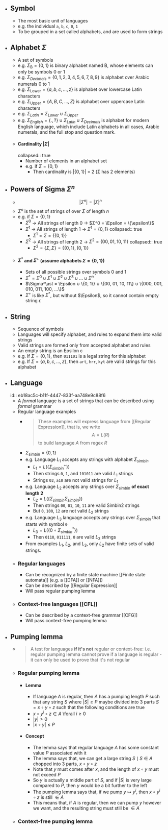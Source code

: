 - ## Symbol
	- The most basic unit of languages
	- e.g. the individual `a`, `b`, `c`, `0`, `1`
	- To be grouped in a set called alphabets, and are used to form strings
- ## Alphabet $\Sigma$
	- A set of symbols
	- e.g. $\Sigma_\text{B} = \{0, 1\}$ is binary alphabet named B, whose elements can only be symbols $0$ or $1$
	- e.g. $\Sigma_{Decimals} = \{0, 1, 2, 3, 4, 5, 6, 7, 8 ,9\}$ is alphabet over Arabic numerals $0$ to $1$
	- e.g. $\Sigma_\text{Lower} = \{a, b, c, \dots, z\}$ is alphabet over lowercase Latin characters
	- e.g. $\Sigma_\text{Upper} = \{A, B, C, \dots, Z\}$ is alphabet over uppercase Latin characters
	- e.g. $\Sigma_{Latin} = \Sigma_{Lower} \cup \Sigma_{Upper}$
	- e.g. $\Sigma_{English} = \{., ?\} \cup \Sigma_{Latin} \cup \Sigma_{Decimals}$ is alphabet for modern English language, which include Latin alphabets in all cases, Arabic numerals, and the full stop and question mark.
	- #### Cardinality $\vert\Sigma\vert$
	  collapsed:: true
		- Number of elements in an alphabet set
		- e.g. if $\Sigma = \{0, 1\}$
			- Then cardinality is $\vert\{0, 1\}\vert$ = 2 (Σ has 2 elements)
- ## Powers of Sigma $\Sigma^n$
	- $$\vert\Sigma^n\vert = {\vert\Sigma\vert}^n$$
	- $\Sigma^n$ is the set of strings of over $\Sigma$ of length $n$
	- e.g. if $\Sigma = \{0, 1\}$
		- $\Sigma^0$ -> All strings of length 0 -> $Σ^0 = \Epsilon = \{\epsilon\}$
		- $\Sigma^1$ -> All strings of length 1 -> $\Sigma^1 = \{0, 1\}$
		  collapsed:: true
			- $\Sigma^1 = {\Sigma} = \{\{0, 1\}\}$
		- $\Sigma^2$ -> All strings of length 2 -> $\Sigma^2 = \{00, 01, 10, 11\}$
		  collapsed:: true
			- $\Sigma^2 = \{\Sigma,\Sigma\} = \{\{0, 1\}, \{0, 1\}\}$
	- #### $\Sigma^\ast$ and $\Sigma^+$  (assume alphabets $\Sigma = \{0, 1\}$)
		- Sets of all possible strings over symbols $0$ and $1$
		- $\Sigma^\ast = \Sigma^0 \cup \Sigma^1 \cup \Sigma^2 \cup \Sigma^3 \cup \dots \cup \Sigma^n$
		- $\Sigma^\ast = \Epsilon ∪ \{0, 1\} ∪ \{00, 01, 10, 11\} ∪ \{000, 001, 010, 011, 100, ...\}$
		- $\Sigma^+$ is like $\Sigma^\ast$, but without $\Epsilon$, so it cannot contain empty string $\epsilon$
- ## String
	- Sequence of symbols
	- Languages will specify alphabet, and rules to expand them into valid strings
	- Valid strings are formed only from accepted alphabet and rules
	- An empty string is an Epsilon ε
	- e.g. If $\Sigma = \{0, 1\}$, then `011101` is a legal string for this alphabet
	- e.g. If $\Sigma = \{a, b, c, \dots, z\}$, then `art`, `hrr`, `kyt` are valid strings for this alphabet
- ## Language
  id:: eb18ac5c-b11f-4447-833f-aa748e9c88f6
	- A *formal* language is a set of strings that can be described using *formal* grammar
	- Regular language examples
		- > These examples will express language from [[Regular Expression]], that is, we write $$A = L(R)$$ to build language $A$ from regex $R$
		- $\Sigma_\text{simbin} = \{0, 1\}$
		- e.g. Language $L_1$ accepts any strings with alphabet $\Sigma_{simbin}$
			- $L_1 = L(\{\Sigma_{simbin}^+\})$
			- Then strings `0`, `1`, and `101011` are valid $L_1$ strings
			- Strings `02`, `a10` are not valid strings for $L_1$
		- e.g. Language $L_2$ accepts any strings over $\Sigma_\text{simbin}$ **of exact length 2**
			- $L_2 = L(\{\Sigma_{simbin}\Sigma_{simbin}\})$
			- Then strings `00`, `01`, `10`, `11` are valid Simbin2 strings
			- But `0`, `100`, `12` are not valid $L_2$ strings
		- e.g. Language $L_3$ language accepts any strings over $\Sigma_\text{simbin}$ that starts with symbol `0`
			- $L_3 = L(\{0\circ\Sigma_{simbin}^\ast\})$
			- Then `0110`, `011111`, `0` are valid $L_3$ strings
		- From examples $L_1$, $L_2$, and $L_3$, only $L_2$  have finite sets of valid strings.
	- ### Regular languages
		- Can be recognized by a finite state machine [[Finite state automata]] (e.g. a [[DFA]] or [[NFA]])
		- Can be described by [[Regular Expression]]
		- Will pass regular pumping lemma
	- ### Context-free languages [[CFL]]
		- Can be described by a context-free grammar [[CFG]]
		- Will pass context-free pumping lemma
- ## Pumping lemma
	- > A test for languages **if it's not** regular or context-free: i.e. regular pumping lemma cannot prove if a language is regular - it can only be used to prove that it's not regular
	- ### Regular pumping lemma
		- #### Lemma
			- If language $A$ is regular, then $A$ has a pumping length $P$ such that any string $S$ where $\vert S \vert \geq P$ maybe divided into 3 parts $S = x\circ y\circ z$ such that the following conditions are true
			- $x\circ y^i\circ z \in A$ \forall $i \geq 0$
			- $\vert y \vert \gt 0$
			- $\vert x \circ y \vert \leq P$
		- #### Concept
			- The lemma says that regular language $A$ has some constant value $P$ associated with it
			- The lemma says that, we can get a large string $S \mid S\in A$ chopped into 3 parts, $x\circ y\circ z$
			- Note that $y$ must comes after $x$, and the length of $x\circ y$ must not exceed $P$
			- So $y$ is actually a middle part of $S$, and if $\vert S\vert$ is very large compared to $P$, then $y$ would be a bit further to the left
			- The pumping lemma says that, if we pump $y \mapsto y^i$, then $x\circ y^i\circ z$ is still $\in A$
			- This means that, if $A$ is regular, then we can pump $y$ however we want, and the resulting string must still be $\in A$
	- ### Context-free pumping lemma